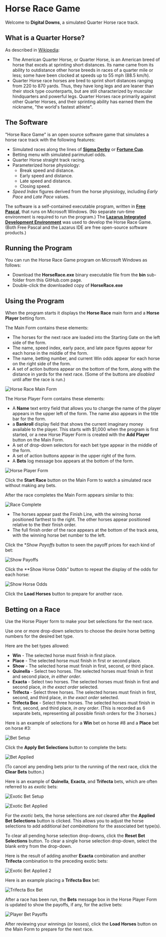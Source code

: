 # Horse Race Game

Welcome to **Digital Downs**, a simulated Quarter Horse race track.

## What is a Quarter Horse?

As described in [Wikipedia](https://en.wikipedia.org/wiki/American_Quarter_Horse):

- The American Quarter Horse, or Quarter Horse, is an American breed of horse that excels at sprinting short distances. Its name came from its ability to outdistance other horse breeds in races of a quarter mile or less; some have been clocked at speeds up to 55 mph (88.5 km/h).
- Quarter Horse race horses are bred to sprint short distances ranging from 220 to 870 yards. Thus, they have long legs and are leaner than their stock type counterparts, but are still characterized by muscular hindquarters and powerful legs. Quarter Horses race primarily against other Quarter Horses, and their sprinting ability has earned them the nickname, "the world's fastest athlete".   

## The Software

"Horse Race Game" is an open source software game that simulates a horse race track with the following features:

- Simulated races along the lines of **[Sigma Derby](http://www.frontdesktip.com/1171/get-know-sigma-derby-gone/)** or **[Fortune Cup](http://www.frontdesktip.com/1418/fortune-cup-modernizes-horse-racing-games-casinos/)**.
- Betting menu with simulated parimutuel odds.
- Quarter Horse straight track racing.
- Parameterized horse physiology:
  - Break speed and distance.
  - Early speed and distance.
  - Late speed and distance.
  - Closing speed.
- _Speed Index_ figures derived from the horse physiology, including _Early Pace_ and _Late Pace_ values.

The software is a self-contained executable program, written in **[Free Pascal](https://www.freepascal.org/)**, that runs on Microsoft Windows.
(No separate run-time environment is required to run the program.)
The **[Lazarus Integrated Development Environment](https://www.lazarus-ide.org/)** was used to develop the Horse Race Game.
(Both Free Pascal and the Lazarus IDE are free open-source software products.) 

## Running the Program

You can run the Horse Race Game program on Microsoft Windows as follows:

- Download the **HorseRace.exe** binary executable file from the **bin** sub-folder from this GitHub.com page.
- Double-click the downloaded copy of **HorseRace.exe**

## Using the Program

When the program starts it displays the **Horse Race** main form and a **Horse Player** betting form.

The Main Form contains these elements:

- The horses for the next race are loaded into the Starting Gate on the left side of the form.
- The name, speed index, early pace, and late pace figures appear for each horse in the middle of the form.
- The name, betting number, and current Win odds appear for each horse on the right side of the form.
- A set of action buttons appear on the bottom of the form, along with the distance in yards for the next race.  (Some of the buttons are _disabled_ until after the race is run.)

![Horse Race Main Form](img/HorseRaceMainForm.png?raw=true "Horse Race Main Form")

The Horse Player Form contains these elements:

- A **Name** text entry field that allows you to change the name of the player appears in the upper left of the form.  The name also appears in the title bar for the form.
- a **Bankroll** display field that shows the current imaginary money available to the player.  This starts with $1,000 when the program is first started, or a new Horse Player Form is created with the **Add Player** button on the Main Form.
- A set of drop-down selectors for each bet type appear in the middle of the form. 
- A set of action buttons appear in the upper right of the form.
- A **Bets** log message box appears at the bottom of the form.

![Horse Player Form](img/HorsePlayerForm.png?raw=true "Horse Player Form")

Click the **Start Race** button on the Main Form to watch a simulated race without making any bets.

After the race completes the Main Form appears similar to this:

![Race Complete](img/RaceComplete.png?raw=true "Race Complete")

- The horses appear past the Finish Line, with the winning horse positioned farthest to the right.  The other horses appear positioned relative to the their finish order.
- The full finish order of the race appears at the bottom of the track area, with the winning horse bet number to the left.

Click the **Show Payoffs* button to seen the payoff prices for each kind of bet:

![Show Payoffs](img/ShowPayoffs.png?raw=true "Show Payoffs")

Click the **Show Horse Odds" button to repeat the display of the odds for each horse:

![Show Horse Odds](img/ShowHorseOdds.png?raw=true "Show Horse Odds")

Click the **Load Horses** button to prepare for another race.

## Betting on a Race

Use the Horse Player form to make your bet selections for the next race.

Use one or more drop-down selectors to choose the desire horse betting numbers for the desired bet type.

Here are the bet types allowed:

- **Win** - The selected horse must finish in first place.
- **Place** - The selected horse must finish in first or second place.
- **Show** - The selected horse must finish in first, second, or third place.
- **Quinella** - Select two horses.  The selected horses must finish in first and second place, _in either order_.
- **Exacta** - Select two horses.  The selected horses must finish in first and second place, _in the exact order_ selected.
- **Trifecta** - Select three horses.  The selected horses must finish in first, second, and third place, _in the exact order_ selected.
- **Trifecta Box** - Select three horses.  The selected horses must finish in first, second, and third place, _in any order_.  (This is recorded as 6 separate bets, representing all possible finish orders for the 3 horses.)
 
Here is an example of selections for a **Win** bet on horse #8 and a **Place** bet on horse #3:

![Bet Setup](img/BetWinPlaceSetup.png?raw=true "Bet Setup")

Click the **Apply Bet Selections** button to complete the bets:

![Bet Applied](img/BetWinPlaceApplied.png?raw=true "Bet Applied")

(To cancel any pending bets prior to the running of the next race, click the **Clear Bets** button.)

Here is an example of **Quinella**, **Exacta**, and **Trifecta** bets, which are often referred to as _exotic_ bets:

![Exotic Bet Setup](img/ExoticBetsSetup.png?raw=true "Exotic Bet Setup")

![Exotic Bet Applied](img/ExoticBetsApplied.png?raw=true "Exotic Bet Applied")

For the _exotic_ bets, the horse selections are _not_ cleared after the **Applied Bet Selections** button is clicked.
This allows you to adjust the horse selections to add additional _bet combinations_ for the associated bet type(s).

To clear all pending horse selection drop-downs, click the **Reset Bet Selections** button.
To clear a single horse selection drop-down, select the blank entry from the drop-down.

Here is the result of adding another **Exacta** combination and another **Trifecta** combination to the preceding exotic bets:

![Exotic Bet Applied 2](img/ExoticBetsApplied2.png?raw=true "Exotic Bet Applied 2")

Here is an example placing a **Trifecta Box** bet:

![Trifecta Box Bet](img/TrifectaBoxBet.png?raw=true "Trifecta Box Bet")

After a race has been run, the **Bets** message box in the Horse Player Form is updated to show the payoffs, if any, for the active bets:

![Player Bet Payoffs](img/PlayerBetPayoffs.png?raw=true "Player Bet Payoffs")

After reviewing your winnings (or losses), click the **Load Horses** button on the Main Form to prepare for the next race.